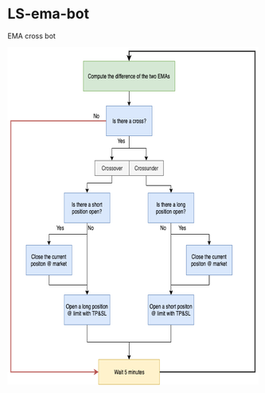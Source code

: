 # LS-ema-bot
EMA cross bot
<p align="center">
  <img width="657" height="679" src="https://github.com/LongandShortio/LS-ema-bot/blob/master/ema_cross_algo.png">
</p>
